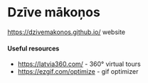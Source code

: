 # Dzīve mākoņos #

https://dzivemakonos.github.io/ website

#### Useful resources ####

* https://latvia360.com/ - 360° virtual tours
* https://ezgif.com/optimize - gif optimizer
